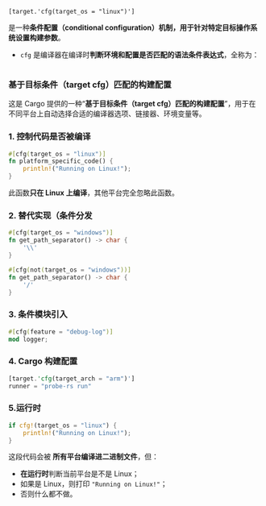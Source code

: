 ```
[target.'cfg(target_os = "linux")']
```
是一种**条件配置（conditional configuration）**机制，用于**针对特定目标操作系统设置构建参数**。
- `cfg` 是编译器在编译时**判断环境和配置是否匹配的语法条件表达式**，全称为：
```

```
### 基于目标条件（target cfg）匹配的构建配置
这是 Cargo 提供的一种“**基于目标条件（target cfg）匹配的构建配置**”，用于在不同平台上自动选择合适的编译器选项、链接器、环境变量等。

### 1. **控制代码是否被编译**
```rust
#[cfg(target_os = "linux")]
fn platform_specific_code() {
    println!("Running on Linux!");
}
```
此函数**只在 Linux 上编译**，其他平台完全忽略此函数。
### 2. **替代实现（条件分发**
```rust
#[cfg(target_os = "windows")]
fn get_path_separator() -> char {
    '\\'
}

#[cfg(not(target_os = "windows"))]
fn get_path_separator() -> char {
    '/'
}


```
### 3. **条件模块引入**
```rust
#[cfg(feature = "debug-log")]
mod logger;

```
### 4. **Cargo 构建配置**
```rust
[target.'cfg(target_arch = "arm")']
runner = "probe-rs run"
```

### 5.运行时
```rust
if cfg!(target_os = "linux") {
    println!("Running on Linux!");
}
```
这段代码会被 **所有平台编译进二进制文件**，但：
- **在运行时**判断当前平台是不是 Linux；
- 如果是 Linux，则打印 `"Running on Linux!"`；
- 否则什么都不做。